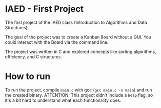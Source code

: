 # IAED - First Project

The first project of the IAED class (Introduction to Algorithms and Data Structures).

The goal of the project was to create a Kanban Board without a GUI.
You could interact with the Board via the command line.

The project was written in C and explored concepts like sorting algorithms, efficiency, and C structures.

# How to run

To run the project, compile `main.c` with gcc (`gcc main.c -o main`) and run the created binary.
ATTENTION: This project didn't include a `help` flag, so it's a bit hard to understand what each functionality does.
